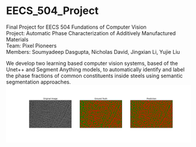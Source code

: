 # EECS_504_Project
Final Project for EECS 504 Fundations of Computer Vision
<br />Project: Automatic Phase Characterization of Additively Manufactured Materials
<br />Team: Pixel Pioneers
<br />Members: Soumyadeep Dasgupta, Nicholas David, Jingxian Li, Yujie Liu

We develop two learning based computer vision systems, based of the Unet++ and Segment Anything models, to automatically identify and label the phase fractions of common constituents inside steels using semantic segmentation approaches.![](models/output/UnetPlusPlus/test_images/test4_8.png)


